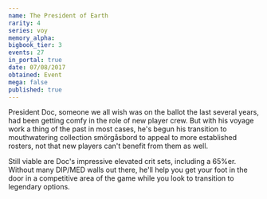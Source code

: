 ```yaml
---
name: The President of Earth
rarity: 4
series: voy
memory_alpha:
bigbook_tier: 3
events: 27
in_portal: true
date: 07/08/2017
obtained: Event
mega: false
published: true
---
```


President Doc, someone we all wish was on the ballot the last several years, had been getting comfy in the role of new player crew. But with his voyage work a thing of the past in most cases, he's begun his transition to mouthwatering collection smörgåsbord to appeal to more established rosters, not that new players can't benefit from them as well.

Still viable are Doc's impressive elevated crit sets, including a 65%er. Without many DIP/MED walls out there, he'll help you get your foot in the door in a competitive area of the game while you look to transition to legendary options.
